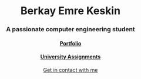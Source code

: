 <h1 align="center">Berkay Emre Keskin</h1>
<h3 align="center">A passionate computer engineering student</h3>

<h4 align="center"> 
  <a href="https://berkayemrekeskin.github.io/portfolio/">
    Portfolio
  </a>
</h4>

<h4 align="center"> 
  <a href="https://github.com/berkayemrekeskin/University-Assignments">
    University Assignments
  </a>
</h4>

<p align = "center">
  <a href="mailto:berkayemrekeskin@gmail.com"> 
    Get in contact with me
  </a>
</p>

